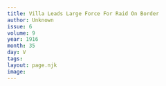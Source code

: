 ```yaml
---
title: Villa Leads Large Force For Raid On Border
author: Unknown
issue: 6
volume: 9
year: 1916
month: 35
day: V
tags:
layout: page.njk
image:
---
```

